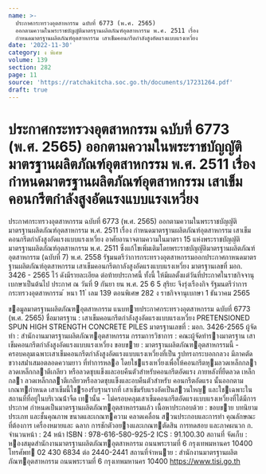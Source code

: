 ```yaml
---
name: >-
  ประกาศกระทรวงอุตสาหกรรม ฉบับที่ 6773 (พ.ศ. 2565)
  ออกตามความในพระราชบัญญัติมาตรฐานผลิตภัณฑ์อุตสาหกรรม พ.ศ. 2511 เรื่อง
  กำหนดมาตรฐานผลิตภัณฑ์อุตสาหกรรม เสาเข็มคอนกรีตกำลังสูงอัดแรงแบบแรงเหวี่ยง
date: '2022-11-30'
category: ง พิเศษ
volume: 139
section: 282
page: 11
source: 'https://ratchakitcha.soc.go.th/documents/17231264.pdf'
draft: true
---
```


# ประกาศกระทรวงอุตสาหกรรม ฉบับที่ 6773 (พ.ศ. 2565) ออกตามความในพระราชบัญญัติมาตรฐานผลิตภัณฑ์อุตสาหกรรม พ.ศ. 2511 เรื่อง กำหนดมาตรฐานผลิตภัณฑ์อุตสาหกรรม เสาเข็มคอนกรีตกำลังสูงอัดแรงแบบแรงเหวี่ยง

ประกาศกระทรวงอุตสาหกรรม ฉบับที่ 6773 (พ.ศ. 2565) ออกตามความในพระราชบัญญัติมาตรฐานผลิตภัณฑ์อุตสาหกรรม พ.ศ. 2511 เรื่อง กำหนดมาตรฐานผลิตภัณฑ์อุตสาหกรรม เสาเข็มคอนกรีตกำลังสูงอัดแรงแบบแรงเหวี่ยง อาศัยอานาจตามความในมาตรา 15 แห่งพระราชบัญญัติมาตรฐานผลิตภัณฑ์อุตสาหกรรม พ.ศ. 2511 ซึ่งแก้ไขเพิ่มเติมโดยพระราชบัญญัติมาตรฐานผลิตภัณฑ์อุตสาหกรรม (ฉบับที่ 7) พ.ศ. 2558 รัฐมนตรีว่าการกระทรวงอุตสาหกรรมออกประกาศกาหนดมาตรฐานผลิตภัณฑ์อุตสาหกรรม เสาเข็มคอนกรีตกาลังสูงอัดแรงแบบแรงเหวี่ยง มาตรฐานเลขที่ มอก. 3426 - 2565 ไว้ ดังมีรายละเอียด ต่อท้ายประกาศนี้ ทั้งนี้ ให้มีผลตั้งแต่วันที่ประกาศในราชกิจจานุเบกษาเป็นต้นไป ประกาศ ณ วันที่ 9 กันยา ยน พ.ศ. 25 6 5 สุริยะ จึงรุ่งเรืองกิจ รัฐมนตรีว่าการกระทรวงอุตสาหกรรม ้ หนา 11 ่ เลม 139 ตอนพิเศษ 282 ง ราชกิจจานุเบกษา 1 ธันวาคม 2565

ขอมูลมาตรฐานผลิตภัณฑอุตสาหกรรม แนบทายประกาศกระทรวงอุตสาหกรรม ฉบับที่ 6773 (พ.ศ. 2565) ชื่อมาตรฐาน : เสาเข็มคอนกรีตกําลังสูงอัดแรงแบบแรงเหวี่ยง PRETENSIONED SPUN HIGH STRENGTH CONCRETE PILES มาตรฐานเลขที่ : มอก. 3426-2565 ผู้จัดทํา : สํานักงานมาตรฐานผลิตภัณฑอุตสาหกรรม กรรมการวิชาการ : คณะผู้จัดทํารางมาตรฐาน เสาเข็มคอนกรีตกําลังสูงอัดแรงแบบแรงเหวี่ยง ขอบขาย : มาตรฐานผลิตภัณฑอุตสาหกรรมนี้ - ครอบคลุมเฉพาะเสาเข็มคอนกรีตกําลังสูงอัดแรงแบบแรงเหวี่ยงที่เป็น รูปทรงกระบอกกลวง มีภาคตัดขวางสม่ําเสมอตลอดความยาว ที่ทําการหลอ โดยใชแรงเหวี่ยงเพื่อให้คอนกรีตหุมลวดเหล็กกลา ลวดเหล็กกลาตีเกลียว หรือลวดชุบแข็งและอบคืนตัวสําหรับคอนกรีตอัดแรง ภายหลังที่ยืดลวด เหล็กกลา ลวดเหล็กกลาตีเกลียวหรือลวดชุบแข็งและอบคืนตัวสําหรับ คอนกรีตอัดแรง นั้นออกตามเกณฑกําหนด เสาเข็มนี้ใชรองรับฐานรากที่ เสาเข็มรับแรงอัดเป็นสวนใหญ และใชเฉพาะในสถานที่ที่อยู่ในบริเวณน้ําจืด เทานั้น - ไม่ครอบคลุมเสาเข็มคอนกรีตอัดแรงแบบแรงเหวี่ยงที่ได้มีการประกาศ กําหนดเป็นมาตรฐานผลิตภัณฑอุตสาหกรรมแล้ว เนื้อหาประกอบด้วย : ขอบขาย บทนิยาม ประเภท และชั้นคุณภาพ ขนาดและเกณฑความ คลาดเคลื่อน สวนประกอบและการทํา คุณลักษณะที่ต้องการ เครื่องหมายและ ฉลาก การชักตัวอยางและเกณฑตัดสิน การทดสอบ และภาคผนวก ก. จํานวนหน้า : 24 หน้า ISBN : 978-616-580-925-2 ICS : 91.100.30 สถานที่ จัดเก็บ : หองสมุดสํานักงานมาตรฐานผลิตภัณฑอุตสาหกรรม ถนนพระรามที่ 6 กรุงเทพมหานคร 10400 โทรศัพท 02 430 6834 ต่อ 2440-2441 สถานที่จําหนาย : สํานักงานมาตรฐานผลิตภัณฑอุตสาหกรรม ถนนพระรามที่ 6 กรุงเทพมหานคร 10400 https://www.tisi.go.th
